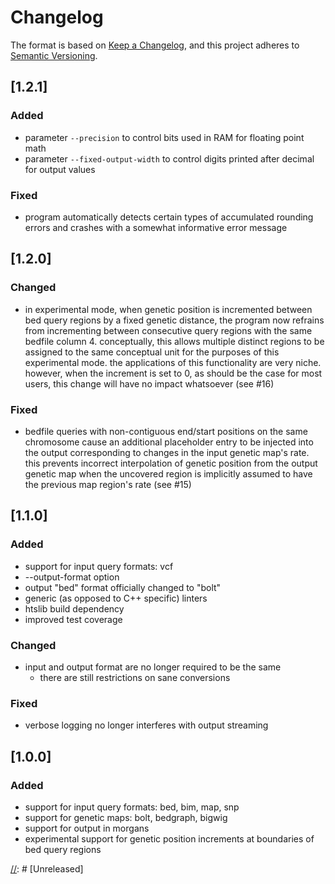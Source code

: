 # Changelog

The format is based on [Keep a Changelog](https://keepachangelog.com/en/1.0.0/),
and this project adheres to [Semantic Versioning](https://semver.org/spec/v2.0.0.html).

## [1.2.1]

### Added

- parameter `--precision` to control bits used in RAM for floating point math
- parameter `--fixed-output-width` to control digits printed after decimal for output values

### Fixed

- program automatically detects certain types of accumulated rounding errors and crashes
  with a somewhat informative error message

## [1.2.0]

### Changed

- in experimental mode, when genetic position is incremented between bed query regions
  by a fixed genetic distance, the program now refrains from incrementing between
  consecutive query regions with the same bedfile column 4. conceptually, this allows
  multiple distinct regions to be assigned to the same conceptual unit for the purposes
  of this experimental mode. the applications of this functionality are very niche. however,
  when the increment is set to 0, as should be the case for most users, this change
  will have no impact whatsoever (see #16)

### Fixed

- bedfile queries with non-contiguous end/start positions on the same chromosome
  cause an additional placeholder entry to be injected into the output corresponding
  to changes in the input genetic map's rate. this prevents incorrect interpolation
  of genetic position from the output genetic map when the uncovered region is
  implicitly assumed to have the previous map region's rate (see #15)

## [1.1.0]

### Added

- support for input query formats: vcf
- --output-format option
- output "bed" format officially changed to "bolt"
- generic (as opposed to C++ specific) linters
- htslib build dependency
- improved test coverage

### Changed

- input and output format are no longer required to be the same
  - there are still restrictions on sane conversions

### Fixed

- verbose logging no longer interferes with output streaming


## [1.0.0]

### Added

- support for input query formats: bed, bim, map, snp
- support for genetic maps: bolt, bedgraph, bigwig
- support for output in morgans
- experimental support for genetic position increments at boundaries of bed query regions

[//]: # [Unreleased]

[//]: # (- Added)
[//]: # (- Changed)
[//]: # (- Deprecated)
[//]: # (- Removed)
[//]: # (- Fixed)
[//]: # (- Security)
